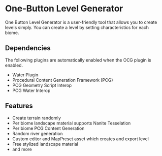 # One-Button Level Generator

One Button Level Generator is a user-friendly tool that allows you to create levels simply.
You can create a level by setting characteristics for each biome.

## Dependencies
The following plugins are automatically enabled when the OCG plugin is enabled.
- Water Plugin
- Procedural Content Generation Framework (PCG)
- PCG Geometry Script Interop
- PCG Water Interop

## Features
- Create terrain randomly
- Per biome landscape material supports Nanite Tesselation
- Per biome PCG Content Generation
- Random river generation
- Custom editor and MapPreset asset which creates and export level
- Free stylized landscape material
- and more
